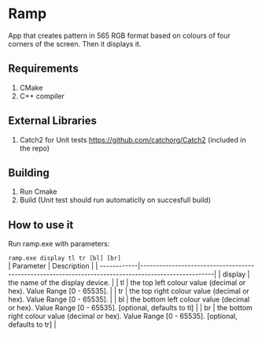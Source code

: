 # Ramp

App that creates pattern in 565 RGB format based on colours of four corners of the screen. Then it displays it.

## Requirements

1. CMake
1. C++ compiler

## External Libraries

1. Catch2 for Unit tests https://github.com/catchorg/Catch2 (included in the repo)

## Building

1. Run Cmake
1. Build (Unit test should run automaticlly on succesfull build)

## How to use it

Run ramp.exe with parameters:

`ramp.exe display tl tr [bl] [br] `  
| Parameter   | Description |
| ------------|-----------------------------------------------------------------------------------------------------|
| display     |  the name of the display device.                                                                    |
| tl          | the top left colour value (decimal or hex). Value Range [0 - 65535].                                |
| tr          | the top right colour value (decimal or hex). Value Range [0 - 65535].                               |
| bl          | the bottom left colour value (decimal or hex). Value Range [0 - 65535]. [optional, defaults to tl]  |
| br          | the bottom right colour value (decimal or hex). Value Range [0 - 65535]. [optional, defaults to tr] |
